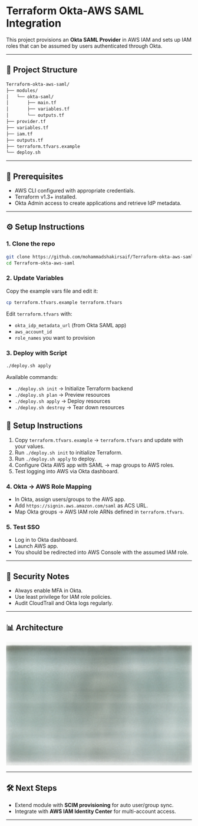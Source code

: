 # Terraform Okta-AWS SAML Integration

This project provisions an **Okta SAML Provider** in AWS IAM and sets up IAM roles that can be assumed by users authenticated through Okta.

---

## 📂 Project Structure

```bash
Terraform-okta-aws-saml/
├── modules/
│   └── okta-saml/
│       ├── main.tf
│       ├── variables.tf
│       └── outputs.tf
├── provider.tf
├── variables.tf
├── iam.tf
├── outputs.tf
├── terraform.tfvars.example
└── deploy.sh
```

---

## 🚀 Prerequisites

- AWS CLI configured with appropriate credentials.
- Terraform v1.3+ installed.
- Okta Admin access to create applications and retrieve IdP metadata.

---

## ⚙️ Setup Instructions

### 1. Clone the repo
```bash
git clone https://github.com/mohammadshakirsaif/Terraform-okta-aws-saml.git
cd Terraform-okta-aws-saml
```

### 2. Update Variables
Copy the example vars file and edit it:
```bash
cp terraform.tfvars.example terraform.tfvars
```

Edit `terraform.tfvars` with:
- `okta_idp_metadata_url` (from Okta SAML app)
- `aws_account_id`
- `role_names` you want to provision

### 3. Deploy with Script
```bash
./deploy.sh apply
```

Available commands:
- `./deploy.sh init` → Initialize Terraform backend
- `./deploy.sh plan` → Preview resources
- `./deploy.sh apply` → Deploy resources
- `./deploy.sh destroy` → Tear down resources

## 🚀 Setup Instructions

1. Copy `terraform.tfvars.example` → `terraform.tfvars` and update with your values.
2. Run `./deploy.sh init` to initialize Terraform.
3. Run `./deploy.sh apply` to deploy.
4. Configure Okta AWS app with SAML → map groups to AWS roles.
5. Test logging into AWS via Okta dashboard.

### 4. Okta → AWS Role Mapping
- In Okta, assign users/groups to the AWS app.
- Add `https://signin.aws.amazon.com/saml` as ACS URL.
- Map Okta groups → AWS IAM role ARNs defined in `terraform.tfvars`.

### 5. Test SSO
- Log in to Okta dashboard.
- Launch AWS app.
- You should be redirected into AWS Console with the assumed IAM role.

---

## 🔐 Security Notes
- Always enable MFA in Okta.
- Use least privilege for IAM role policies.
- Audit CloudTrail and Okta logs regularly.

---
## 📊 Architecture

![Architecture Diagram](architecture.png)

---

## 🛠️ Next Steps
- Extend module with **SCIM provisioning** for auto user/group sync.
- Integrate with **AWS IAM Identity Center** for multi-account access.

---
